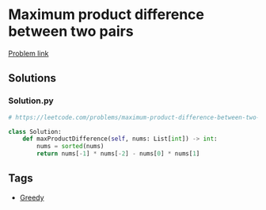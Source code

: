 # Maximum product difference between two pairs

[Problem link](https://leetcode.com/problems/maximum-product-difference-between-two-pairs/)

## Solutions


### Solution.py
```py
# https://leetcode.com/problems/maximum-product-difference-between-two-pairs/

class Solution:
    def maxProductDifference(self, nums: List[int]) -> int:
        nums = sorted(nums)
        return nums[-1] * nums[-2] - nums[0] * nums[1]
```
## Tags

* [Greedy](/README.md#Greedy)
